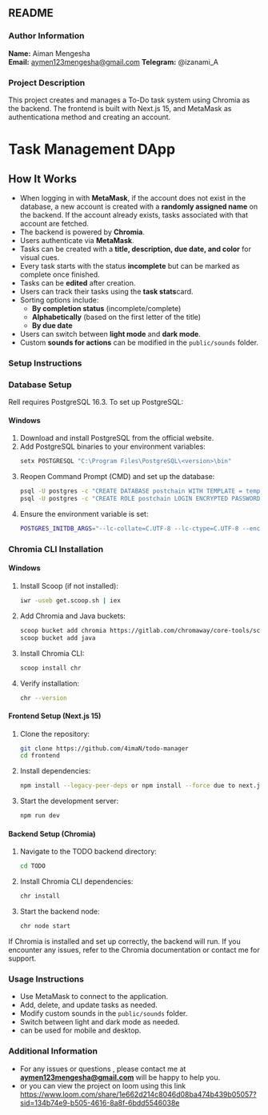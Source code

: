 ## README

### Author Information
**Name:** Aiman Mengesha  
**Email:** aymen123mengesha@gmail.com
**Telegram:** @izanami_A   

### Project Description
This project creates and manages a To-Do task system using Chromia as the backend. The frontend is built with Next.js 15, and  MetaMask as authenticationa  method and creating an account.

# Task Management DApp

## How It Works

- When logging in with **MetaMask**, if the account does not exist in the database, a new account is created with a **randomly assigned name** on the backend. If the account already exists, tasks associated with that account are fetched.  
- The backend is powered by **Chromia**.  
- Users authenticate via **MetaMask**.  
- Tasks can be created with a **title, description, due date, and color** for visual cues.  
- Every task starts with the status **incomplete** but can be marked as complete once finished.  
- Tasks can be **edited** after creation.
- Users can track their tasks using the **task stats**card.
- Sorting options include:
  - **By completion status** (incomplete/complete)  
  - **Alphabetically** (based on the first letter of the title)  
  - **By due date**  
- Users can switch between **light mode** and **dark mode**.  
- Custom **sounds for actions** can be modified in the `public/sounds` folder.  


### Setup Instructions

### Database Setup
Rell requires PostgreSQL 16.3. To set up PostgreSQL:

#### Windows
1. Download and install PostgreSQL from the official website.
2. Add PostgreSQL binaries to your environment variables:
   ```sh
   setx POSTGRESQL "C:\Program Files\PostgreSQL\<version>\bin"
   ```
3. Reopen Command Prompt (CMD) and set up the database:
   ```sh
   psql -U postgres -c "CREATE DATABASE postchain WITH TEMPLATE = template0 LC_COLLATE = 'en_US.UTF-8' LC_CTYPE = 'en_US.UTF-8' ENCODING 'UTF-8';"
   psql -U postgres -c "CREATE ROLE postchain LOGIN ENCRYPTED PASSWORD 'postchain'; GRANT ALL ON DATABASE postchain TO postchain;"
   ```
4. Ensure the environment variable is set:
   ```sh
   POSTGRES_INITDB_ARGS="--lc-collate=C.UTF-8 --lc-ctype=C.UTF-8 --encoding=UTF-8"
   ```
### Chromia CLI Installation
#### Windows
1. Install Scoop (if not installed):
   ```sh
   iwr -useb get.scoop.sh | iex
   ```
2. Add Chromia and Java buckets:
   ```sh
   scoop bucket add chromia https://gitlab.com/chromaway/core-tools/scoop-chromia/
   scoop bucket add java
   ```
3. Install Chromia CLI:
   ```sh
   scoop install chr
   ```
4. Verify installation:
   ```sh
   chr --version
   ```

#### Frontend Setup (Next.js 15)
1. Clone the repository:
   ```sh
   git clone https://github.com/4imaN/todo-manager
   cd frontend
   ```
2. Install dependencies:
   ```sh
   npm install --legacy-peer-deps or npm install --force due to next.js version
   ```
3. Start the development server:
   ```sh
   npm run dev
   ```

#### Backend Setup (Chromia)
1. Navigate to the TODO backend directory:
   ```sh
   cd TODO
   ```
2. Install Chromia CLI dependencies:
   ```sh
   chr install
   ```
3. Start the backend node:
   ```sh
   chr node start
   ```

If Chromia is installed and set up correctly, the backend will run. If you encounter any issues, refer to the Chromia documentation or contact me for support.


### Usage Instructions
- Use MetaMask to connect to the application.
- Add, delete, and update tasks as needed.
- Modify custom sounds in the `public/sounds` folder.
- Switch between light and dark mode as needed.
- can be used for mobile and desktop.

### Additional Information
- For any  issues or questions , please contact me at **aymen123mengesha@gmail.com** will be happy to help you.
- or you can view the project on loom using this link https://www.loom.com/share/1e662d214c8046d08ba474b439b05057?sid=134b74e9-b505-4616-8a8f-6bdd5546038e
